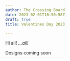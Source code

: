 ```yaml
---
author: The Crossing Board
date: 2023-02-01T10:50:58Z
draft: true
title: Valentines Day 2023

---
```

Hi all! _...all!_

Designs coming soon